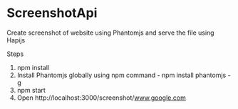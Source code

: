 # ScreenshotApi
Create screenshot of website using Phantomjs and serve the file using Hapijs

Steps 
1. npm install
2. Install Phantomjs globally using npm command - npm install phantomjs -g
3. npm start
4. Open http://localhost:3000/screenshot/www.google.com


